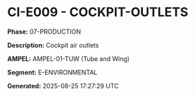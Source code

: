 # CI-E009 - COCKPIT-OUTLETS

**Phase:** 07-PRODUCTION

**Description:** Cockpit air outlets

**AMPEL:** AMPEL-01-TUW (Tube and Wing)

**Segment:** E-ENVIRONMENTAL

**Generated:** 2025-08-25 17:27:29 UTC
